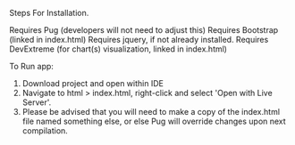 Steps For Installation.

Requires Pug (developers will not need to adjust this)
Requires Bootstrap (linked in index.html)
Requires jquery, if not already installed.
Requires DevExtreme (for chart(s) visualization, linked in index.html)

To Run app:
1. Download project and open within IDE
2. Navigate to html > index.html, right-click and select 'Open with Live Server'.
3. Please be advised that you will need to make a copy of the index.html file named something else, or else Pug will override changes upon next compilation.
